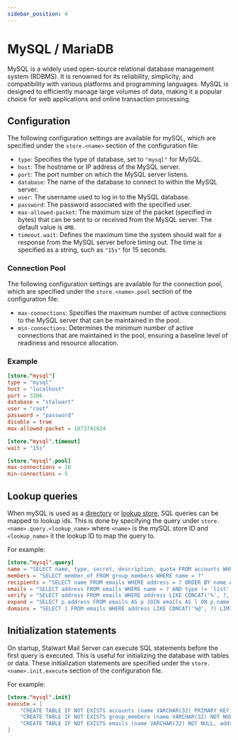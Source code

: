 ```yaml
---
sidebar_position: 4
---
```


# MySQL / MariaDB

MySQL is a widely used open-source relational database management system (RDBMS). It is renowned for its reliability, simplicity, and compatibility with various platforms and programming languages. MySQL is designed to efficiently manage large volumes of data, making it a popular choice for web applications and online transaction processing. 

## Configuration

The following configuration settings are available for mySQL, which are specified under the `store.<name>` section of the configuration file:

- `type`: Specifies the type of database, set to `"mysql"` for MySQL.
- `host`: The hostname or IP address of the MySQL server.
- `port`: The port number on which the MySQL server listens.
- `database`: The name of the database to connect to within the MySQL server.
- `user`: The username used to log in to the MySQL database.
- `password`: The password associated with the specified user.
- `max-allowed-packet`: The maximum size of the packet (specified in bytes) that can be sent to or received from the MySQL server. The default value is `4MB`.
- `timeout.wait`: Defines the maximum time the system should wait for a response from the MySQL server before timing out. The time is specified as a string, such as `"15s"` for 15 seconds.

### Connection Pool

The following configuration settings are available for the connection pool, which are specified under the `store.<name>.pool` section of the configuration file:

- `max-connections`: Specifies the maximum number of active connections to the MySQL server that can be maintained in the pool.
- `min-connections`: Determines the minimum number of active connections that are maintained in the pool, ensuring a baseline level of readiness and resource allocation.

### Example

```toml
[store."mysql"]
type = "mysql"
host = "localhost"
port = 3306
database = "stalwart"
user = "root"
password = "password"
disable = true
max-allowed-packet = 1073741824

[store."mysql".timeout]
wait = "15s"

[store."mysql".pool]
max-connections = 10
min-connections = 5
```

## Lookup queries

When mySQL is used as a [directory](/docs/directory/overview) or [lookup store](/docs/storage/lookup), SQL queries can be mapped to lookup ids. This is done by specifying the query under `store.<name>.query.<lookup_name>` where `<name>` is the mySQL store ID and `<lookup_name>` it the lookup ID to map the query to. 

For example:

```toml
[store."mysql".query]
name = "SELECT name, type, secret, description, quota FROM accounts WHERE name = ? AND active = true"
members = "SELECT member_of FROM group_members WHERE name = ?"
recipients = "SELECT name FROM emails WHERE address = ? ORDER BY name ASC"
emails = "SELECT address FROM emails WHERE name = ? AND type != 'list' ORDER BY type DESC, address ASC"
verify = "SELECT address FROM emails WHERE address LIKE CONCAT('%', ?, '%') AND type = 'primary' ORDER BY address LIMIT 5"
expand = "SELECT p.address FROM emails AS p JOIN emails AS l ON p.name = l.name WHERE p.type = 'primary' AND l.address = ? AND l.type = 'list' ORDER BY p.address LIMIT 50"
domains = "SELECT 1 FROM emails WHERE address LIKE CONCAT('%@', ?) LIMIT 1"
```

## Initialization statements

On startup, Stalwart Mail Server can execute SQL statements before the first query is executed. This is useful for initializing the database with tables or data. These initialization statements are specified under the `store.<name>.init.execute` section of the configuration file.

For example:

```toml
[store."mysql".init]
execute = [
    "CREATE TABLE IF NOT EXISTS accounts (name VARCHAR(32) PRIMARY KEY, secret VARCHAR(1024), description VARCHAR(1024), type VARCHAR(32) NOT NULL, quota INTEGER DEFAULT 0, active BOOLEAN DEFAULT 1)",
    "CREATE TABLE IF NOT EXISTS group_members (name VARCHAR(32) NOT NULL, member_of VARCHAR(32) NOT NULL, PRIMARY KEY (name, member_of))",
    "CREATE TABLE IF NOT EXISTS emails (name VARCHAR(32) NOT NULL, address VARCHAR(128) NOT NULL, type VARCHAR(32), PRIMARY KEY (name, address))"
]
```


